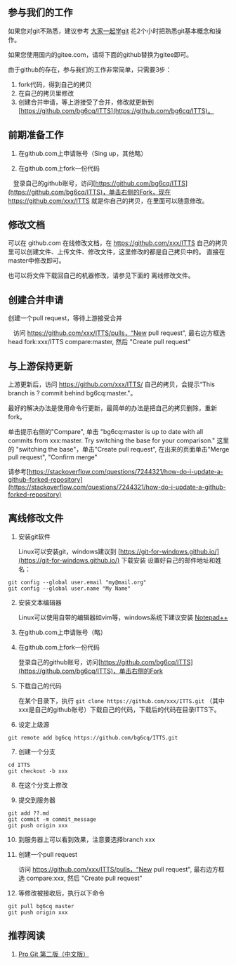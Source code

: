 ## 参与我们的工作

如果您对git不熟悉，建议参考 [大家一起学git](https://github.com/bg6cq/learngit) 花2个小时把熟悉git基本概念和操作。

如果您使用国内的gitee.com，请将下面的github替换为gitee即可。

由于github的存在，参与我们的工作非常简单，只需要3步：
1. fork代码，得到自己的拷贝
2. 在自己的拷贝里修改
3. 创建合并申请，等上游接受了合并，修改就更新到 [https://github.com/bg6cq/ITTS](https://github.com/bg6cq/ITTS)。

## 前期准备工作

1. 在github.com上申请账号（Sing up，其他略）

2. 在github.com上fork一份代码

    登录自己的github账号，访问[https://github.com/bg6cq/ITTS](https://github.com/bg6cq/ITTS)，单击右侧的Fork，现在https://github.com/xxx/ITTS 就是你自己的拷贝，在里面可以随意修改。

## 修改文档

可以在 github.com 在线修改文档，在 https://github.com/xxx/ITTS 自己的拷贝里可以创建文件、上传文件、修改文件，这里修改的都是自己拷贝中的。
直接在master中修改即可。

也可以将文件下载回自己的机器修改，请参见下面的 离线修改文件。

##  创建合并申请
创建一个pull request，等待上游接受合并

    访问 https://github.com/xxx/ITTS/pulls，“New pull request", 最右边方框选head fork:xxx/ITTS compare:master, 然后 "Create pull request"

## 与上游保持更新
上游更新后，访问 https://github.com/xxx/ITTS/ 自己的拷贝，会提示“This branch is ? commit behind bg6cq:master."。

最好的解决办法是使用命令行更新，最简单的办法是把自己的拷贝删除，重新fork。

单击提示右侧的"Compare", 单击 "bg6cq:master is up to date with all commits from xxx:master. Try switching the base for your comparison." 这里的 "switching the base"，单击"Create pull request", 在出来的页面单击"Merge pull request", "Confirm merge"

请参考[https://stackoverflow.com/questions/7244321/how-do-i-update-a-github-forked-repository](https://stackoverflow.com/questions/7244321/how-do-i-update-a-github-forked-repository)

## 离线修改文件

1. 安装git软件

    Linux可以安装git，windows建议到 [https://git-for-windows.github.io/](https://git-for-windows.github.io/) 下载安装
    设置好自己的邮件地址和姓名：
```
git config --global user.email "my@mail.org"
git config --global user.name "My Name"
```

2. 安装文本编辑器

    Linux可以使用自带的编辑器如vim等，windows系统下建议安装 [Notepad++](https://notepad-plus-plus.org/download/)

3. 在github.com上申请账号（略）

4. 在github.com上fork一份代码

    登录自己的github账号，访问[https://github.com/bg6cq/ITTS](https://github.com/bg6cq/ITTS)，单击右侧的Fork

5. 下载自己的代码

    在某个目录下，执行 `git clone https://github.com/xxx/ITTS.git` （其中xxx是自己的github账号）下载自己的代码，下载后的代码在目录ITTS下。

6. 设定上级源

```
git remote add bg6cq https://github.com/bg6cq/ITTS.git
```

7. 创建一个分支
```
cd ITTS
git checkout -b xxx
```

8. 在这个分支上修改

9. 提交到服务器
```
git add ??.md
git commit -m commit_message
git push origin xxx
```

10. 到服务器上可以看到效果，注意要选择branch xxx

11. 创建一个pull request

    访问 https://github.com/xxx/ITTS/pulls，“New pull request", 最右边方框选 compare:xxx, 然后 "Create pull request"

12. 等修改被接收后，执行以下命令
```
git pull bg6cq master
git push origin xxx
```


## 推荐阅读

1. [Pro Git 第二版（中文版）](https://www.kancloud.cn/kancloud/progit/70158)
